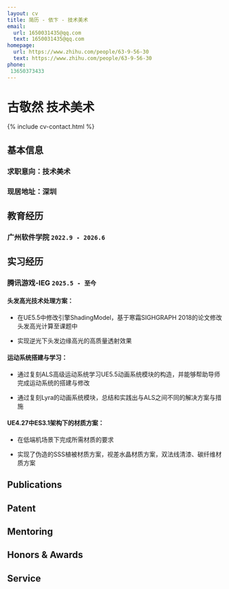 ```yaml
---
layout: cv
title: 简历 - 依卞 - 技术美术
email:
  url: 1650031435@qq.com
  text: 1650031435@qq.com
homepage:
  url: https://www.zhihu.com/people/63-9-56-30
  text: https://www.zhihu.com/people/63-9-56-30
phone:
 13650373433
---
```


# 古敬然 **技术美术**

<!--
include contact information from the front matter
Supported arguments:
    - homepage: url, text
    - phone
    - email
-->

{% include cv-contact.html %}

## 基本信息

### **求职意向：技术美术** 
### **现居地址：深圳** 

## 教育经历

### **广州软件学院** `2022.9 - 2026.6`

## 实习经历

### **腾讯游戏-IEG** `2025.5 - 至今`

#### **头发高光技术处理方案：** 

- 在UE5.5中修改引擎ShadingModel，基于寒霜SIGHGRAPH 2018的论文修改头发高光计算至课题中

- 实现逆光下头发边缘高光的高质量透射效果

#### **运动系统搭建与学习：** 

- 通过复刻ALS高级运动系统学习UE5.5动画系统模块的构造，并能够帮助导师完成运动系统的搭建与修改

- 通过复刻Lyra的动画系统模块，总结和实践出与ALS之间不同的解决方案与措施

#### **UE4.27中ES3.1架构下的材质方案：** 

- 在低端机场景下完成所需材质的要求

- 实现了伪造的SSS植被材质方案，视差水晶材质方案，双法线清漆、碳纤维材质方案

## Publications

## Patent

## Mentoring

## Honors & Awards

## Service


<!-- ### Footer

Last updated: May 2013 -->
